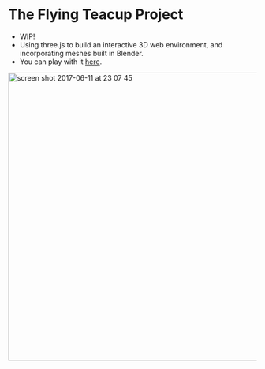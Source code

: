 # The Flying Teacup Project

* WIP!
* Using three.js to build an interactive 3D web environment, and incorporating meshes built in Blender.
* You can play with it <a href='https://allbecauseyoutoldmeso.github.io/flying_teacup'>here</a>.


<img width="583" alt="screen shot 2017-06-11 at 23 07 45" src="https://user-images.githubusercontent.com/25392162/27014958-f4e3d20e-4efa-11e7-9980-65802e7bae63.png">
